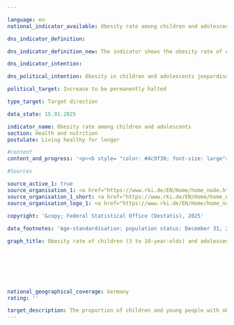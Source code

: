 ```yaml
---

language: en        
national_indicator_available: Obesity rate among children and adolescents        

dns_indicator_definition:         

dns_indicator_definition_new: The indicator shows the obesity rate of children (3&nbsp;to 10-year-olds) and adolescents (11&nbsp;to 17-year-olds) as a percentage of all people in the same age group. For children and adolescents, age and gender are used to define overweight and obesity in order to compare the <abbr title="Body Mass Index" tabindex="0">BMI</abbr> values (body mass index) with a defined reference population. The Kromeyer-Hauschild percentile reference values recommended by the Working Group on Obesity in Children and Adolescents (<abbr title="Childhood Obesity Federation" tabindex="0">AGA</abbr>) are used as a benchmark. If the <abbr title="Body Mass Index" tabindex="0">BMI</abbr> value is above the 90th age- and gender-specific percentile of the reference population (> <abbr title="90th percentile" tabindex="0">P90</abbr>), <abbr title="that is to say (id est)" tabindex="0">i.e.</abbr> in the range of the 10&nbsp;% of the reference group with the highest <abbr title="Body Mass Index" tabindex="0">BMI</abbr> values, children and adolescents are overweight. If the <abbr title="Body Mass Index" tabindex="0">BMI</abbr> value is above the 97th percentile of the reference population (<abbr title="that is to say (id est)" tabindex="0">i.e.</abbr> as high as the 3% of children or adolescents with the highest <abbr title="Body Mass Index" tabindex="0">BMI</abbr> values), this is obesity (> <abbr title="97th percentile" tabindex="0">P97</abbr>).        

dns_indicator_intention:         

dns_political_intention: Obesity in children and adolescents jeopardises normal age-related development. Exclusion and social withdrawal are the consequences and also lead to both health and social problems. The majority of children and adolescents who are already obese also suffer from obesity in adulthood.        

political_target: Increase to be permanently halted        

type_target: Target direction        

data_state: 15.01.2025        

indicator_name: Obesity rate among children and adolescents        
section: Health and nutrition        
postulate: Living healthy for longer        

#content         
content_and_progress: '<p><b style= "color: #4c9f38; font-size: large">3.1.e Obesity rate among children and adolescents</b><br><br>The Body Mass Index (<abbr title="Body Mass Index" tabindex="0">BMI</abbr>) serves as a reference value for assessing overweight and, in particular, obesity. It is calculated as the ratio of body weight to the square of body height (in units of <abbr title="Kilogram per square meter" tabindex="0">kg/m²</abbr>), but does not take into account the individual composition of body mass.<br><br>Since the ratio of height to weight continuously changes during childhood and adolescence, there are no uniform cut-off values for classifying overweight and obesity across all age groups. Therefore, age- and sex-specific <abbr title="Body Mass Index" tabindex="0">BMI</abbr> percentile curves are used, which represent the distribution of <abbr title="Body Mass Index" tabindex="0">BMI</abbr> within a reference population. This allows the <abbr title="Body Mass Index" tabindex="0">BMI</abbr> values of children and adolescents to be classified relative to boys or girls of the same age. In Germany, obesity is defined according to the reference system by Kromeyer-Hauschild et al. These underlying reference values are based on surveys of height and weight conducted between 1985&nbsp;and 1998&nbsp;in various regions of Germany using different methods.<br><br>A <abbr title="Body Mass Index" tabindex="0">BMI</abbr> above the 97th percentile (> <abbr title="97th percentile" tabindex="0">P97</abbr>) is defined as obesity. For example, children aged 3&nbsp;to under 4&nbsp;years with a <abbr title="Body Mass Index" tabindex="0">BMI</abbr> of 18.8&nbsp;<abbr title="Kilogram per square meter" tabindex="0">kg/m²</abbr> are classified as obese.<br><br>The data basis for this indicator comes from the Robert Koch Institute (<abbr title="Robert Koch-Institute" tabindex="0">RKI</abbr>). The first nationwide representative health survey of children and adolescents in Germany (<abbr title="Study on the health of children and adolescents in Germany" tabindex="0">KiGGS</abbr>) was conducted between 2003&nbsp;and 2006. Comparable data are available from the second survey wave (<abbr title="Study on the health of children and adolescents in Germany" tabindex="0">KiGGS</abbr> Wave 2) covering the period from 2014&nbsp;to 2017. To enable comparisons over time—independent of demographic changes—the results were standardised to the population level as of 31&nbsp;December 2015.<br><br>Between 2014&nbsp;and 2017, 3.9&nbsp;% of children aged 3&nbsp;to 10&nbsp;and 8.0&nbsp;% of those aged 11&nbsp;to 17&nbsp;were classified as obese. In the younger age group, no sex-specific differences were observed. Among 11- to 17-year-olds, 7.2&nbsp;% of girls and 8.7&nbsp;% of boys were obese.<br><br>By comparison, between 2003&nbsp;and 2006, the prevalence of obesity among children aged 3&nbsp;to 10&nbsp;was 5.2&nbsp;%, and among those aged 11&nbsp;to 17, 8.3&nbsp;%. During this period, no sex differences were observed in the younger group. In the older group, 8.2&nbsp;% of girls and 8.4&nbsp;% of boys were obese.<br><br>Overall, the 3- to 10-year-olds showed a decline in obesity prevalence compared to the first survey period, while only minor changes were observed among 11- to 17-year-olds.<br><br>Key influencing factors for the development of overweight and obesity are dietary and physical activity behaviours. These vary markedly depending on socioeconomic status (<abbr title="Socioeconomic status" tabindex="0">SES</abbr>). The results of <abbr title="Study on the health of children and adolescents in Germany" tabindex="0">KiGGS</abbr> Wave 2&nbsp;confirm that children and adolescents aged 3&nbsp;to 17&nbsp;with low <abbr title="Socioeconomic status" tabindex="0">SES</abbr> are more likely to have unhealthy diets and engage less frequently in sports than their peers from socially better-off families.<br><br>The risk of overweight and obesity among children and adolescents with low <abbr title="Socioeconomic status" tabindex="0">SES</abbr> is approximately three to four times higher than among their peers with high <abbr title="Socioeconomic status" tabindex="0">SES</abbr>. Both groups each account for about 20&nbsp;% of the study population.</p>'                

#Sources        

source_active_1: true
source_organisation_1: <a href="https://www.rki.de/EN/Home/home_node.html" target="_blank" onclick="return confirm_alert('the Robert Koch Institute', 'En')">Robert Koch Institute</a>
source_organisation_1_short: <a href="https://www.rki.de/EN/Home/home_node.html" target="_blank" onclick="return confirm_alert('the Robert Koch Institute', 'En')">Robert Koch Institute</a>
source_organisation_logo_1: <a href="https://www.rki.de/EN/Home/home_node.html" target="_blank" onclick="return confirm_alert('the Robert Koch Institute', 'En')"><img src="https://dns-indikatoren.de/public/OrgImgEn/rki.png" alt="Robert Koch Institute" title=" Click here to visit the homepage of the organizationRobert Koch Institute" style="height:60px; width:148px; border:transparent"/></a>
        
copyright: '&copy; Federal Statistical Office (Destatis), 2025'        

data_footnotes: 'Age-standardisation: population status: December 31, 2015.<br>• The data is based on a special evaluation and is not publicly available.<br>• The next data update (reporting year 2025) is planned for 2026.'        

graph_title: Obesity rate of children (3 to 10-year-olds) and adolescents (11 to 17-year-olds)        

        

        

                

national_geographical_coverage: Germany        
rating: ''        

target_description: The proportion of children and young people with obesity should fall or remain constant.<br>No assessment possible. Too few data points.        
---
```


